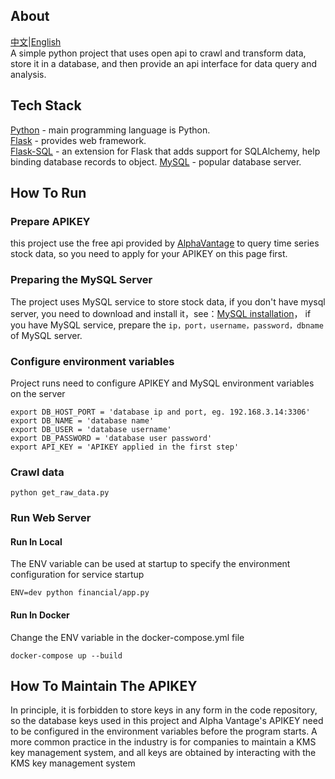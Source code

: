 ## About
[中文](./README_CN.md)|[English](./README.md)   
A simple python project that uses open api to crawl and transform data, store it in a database, and then provide an api interface for data query and analysis.

## Tech Stack
[Python](https://www.python.org/) - main programming language is Python.  
[Flask](https://flask.palletsprojects.com/en/2.3.x/) - provides web framework.  
[Flask-SQL](https://flask-sqlalchemy.palletsprojects.com/en/3.0.x/) - an extension for Flask that adds support for SQLAlchemy, help binding database records to object. 
[MySQL](https://dev.mysql.com/) - popular database server. 


## How To Run
### Prepare APIKEY 
this project use the free api provided by [AlphaVantage](https://www.alphavantage.co/documentation/) to query time series stock data, so you need to apply for your APIKEY on this page first.


### Preparing the MySQL Server 
The project uses MySQL service to store stock data, if you don't have mysql server, you need to download and install it，see：[MySQL installation](https://dev.mysql.com/doc/mysql-installation-excerpt/5.7/en/)， if you have MySQL service, prepare the `ip，port，username，password，dbname` of MySQL server.

### Configure environment variables 
Project runs need to configure APIKEY and MySQL environment variables on the server
```
export DB_HOST_PORT = 'database ip and port, eg. 192.168.3.14:3306' 
export DB_NAME = 'database name' 
export DB_USER = 'database username' 
export DB_PASSWORD = 'database user password' 
export API_KEY = 'APIKEY applied in the first step' 
```

### Crawl data 
```
python get_raw_data.py
```


### Run Web Server 
#### Run In Local 
The ENV variable can be used at startup to specify the environment configuration for service startup
```
ENV=dev python financial/app.py
```

#### Run In Docker 
Change the ENV variable in the docker-compose.yml file
```
docker-compose up --build
```


## How To Maintain The APIKEY 
In principle, it is forbidden to store keys in any form in the code repository, so the database keys used in this project and Alpha Vantage's APIKEY need to be configured in the environment variables before the program starts. A more common practice in the industry is for companies to maintain a KMS key management system, and all keys are obtained by interacting with the KMS key management system

